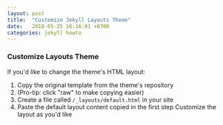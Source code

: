 ```yaml
---
layout: post
title:  "Customize Jekyll Layouts Theme"
date:   2018-05-25 16:16:01 +0700
categories: jekyll howto
---
```

### Customize Layouts Theme
If you'd like to change the theme's HTML layout:

1. Copy the original template from the theme's repository
2. (Pro-tip: click "raw" to make copying easier)
3. Create a file called `/_layouts/default.html` in your site
4. Paste the default layout content copied in the first step
Customize the layout as you'd like
